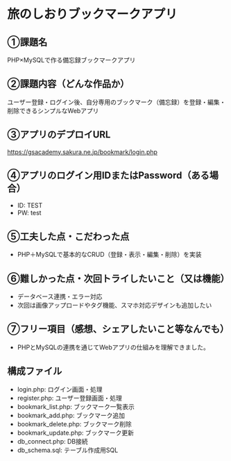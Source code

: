 # 旅のしおりブックマークアプリ

## ①課題名
PHP×MySQLで作る備忘録ブックマークアプリ

## ②課題内容（どんな作品か）
ユーザー登録・ログイン後、自分専用のブックマーク（備忘録）を登録・編集・削除できるシンプルなWebアプリ

## ③アプリのデプロイURL
https://gsacademy.sakura.ne.jp/bookmark/login.php

## ④アプリのログイン用IDまたはPassword（ある場合）
- ID: TEST
- PW: test

## ⑤工夫した点・こだわった点
- PHP＋MySQLで基本的なCRUD（登録・表示・編集・削除）を実装

## ⑥難しかった点・次回トライしたいこと（又は機能）
- データベース連携・エラー対応
- 次回は画像アップロードやタグ機能、スマホ対応デザインも追加したい

## ⑦フリー項目（感想、シェアしたいこと等なんでも）
- PHPとMySQLの連携を通じてWebアプリの仕組みを理解できました。

## 構成ファイル
- login.php: ログイン画面・処理
- register.php: ユーザー登録画面・処理
- bookmark_list.php: ブックマーク一覧表示
- bookmark_add.php: ブックマーク追加
- bookmark_delete.php: ブックマーク削除
- bookmark_update.php: ブックマーク更新
- db_connect.php: DB接続
- db_schema.sql: テーブル作成用SQL
